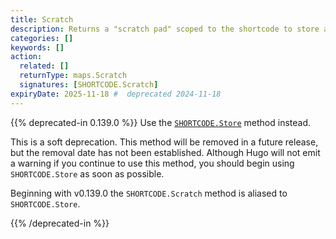 ```yaml
---
title: Scratch
description: Returns a "scratch pad" scoped to the shortcode to store and manipulate data. 
categories: []
keywords: []
action:
  related: []
  returnType: maps.Scratch
  signatures: [SHORTCODE.Scratch]
expiryDate: 2025-11-18 #  deprecated 2024-11-18
---
```


{{% deprecated-in 0.139.0 %}}
Use the [`SHORTCODE.Store`] method instead.

This is a soft deprecation. This method will be removed in a future release, but the removal date has not been established. Although Hugo will not emit a warning if you continue to use this method, you should begin using `SHORTCODE.Store` as soon as possible.

Beginning with v0.139.0 the `SHORTCODE.Scratch` method is aliased to `SHORTCODE.Store`.

[`SHORTCODE.Store`]: /methods/shortcode/store/
{{% /deprecated-in %}}
